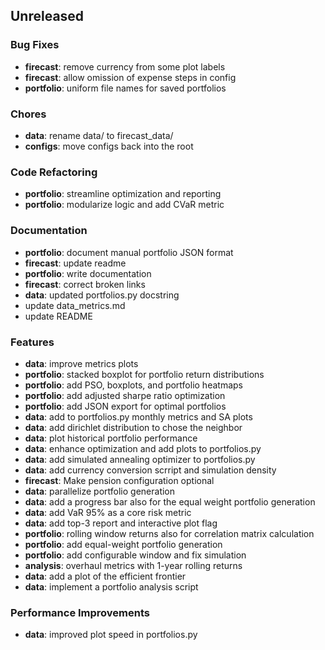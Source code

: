 ## Unreleased

### Bug Fixes

- **firecast**: remove currency from some plot labels
- **firecast**: allow omission of expense steps in config
- **portfolio**: uniform file names for saved portfolios

### Chores

- **data**: rename data/ to firecast_data/
- **configs**: move configs back into the root

### Code Refactoring

- **portfolio**: streamline optimization and reporting
- **portfolio**: modularize logic and add CVaR metric

### Documentation

- **portfolio**: document manual portfolio JSON format
- **firecast**: update readme
- **portfolio**: write documentation
- **firecast**: correct broken links
- **data**: updated portfolios.py docstring
- update data_metrics.md
- update README

### Features

- **data**: improve metrics plots
- **portfolio**: stacked boxplot for portfolio return distributions
- **portfolio**: add PSO, boxplots, and portfolio heatmaps
- **portfolio**: add adjusted sharpe ratio optimization
- **portfolio**: add JSON export for optimal portfolios
- **data**: add to portfolios.py monthly metrics and SA plots
- **data**: add dirichlet distribution to chose the neighbor
- **data**: plot historical portfolio performance
- **data**: enhance optimization and add plots to portfolios.py
- **data**: add simulated annealing optimizer to portfolios.py
- **data**: add currency conversion scrript and simulation density
- **firecast**: Make pension configuration optional
- **data**: parallelize portfolio generation
- **data**: add a progress bar also for the equal weight portfolio generation
- **data**: add VaR 95% as a core risk metric
- **data**: add top-3 report and interactive plot flag
- **portfolio**: rolling window returns also for correlation matrix calculation
- **portfolio**: add equal-weight portfolio generation
- **portfolio**: add configurable window and fix simulation
- **analysis**: overhaul metrics with 1-year rolling returns
- **data**: add a plot of the efficient frontier
- **data**: implement a portfolio analysis script

### Performance Improvements

- **data**: improved plot speed in portfolios.py
